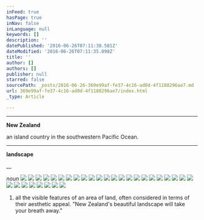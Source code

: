 ```yaml
---
inFeed: true
hasPage: true
inNav: false
inLanguage: null
keywords: []
description: ''
datePublished: '2016-06-26T07:11:38.581Z'
dateModified: '2016-06-26T07:11:35.098Z'
title: ''
author: []
authors: []
publisher: null
starred: false
sourcePath: _posts/2016-06-26-369e99af-fe37-4c16-ad0d-4f1188296ae7.md
url: 369e99af-fe37-4c16-ad0d-4f1188296ae7/index.html
_type: Article

---
```

****

**New Zealand**

an island country in the southwestern Pacific Ocean.

****

**landscape**

__

_noun_
![](https://the-grid-user-content.s3-us-west-2.amazonaws.com/2fcab332-451a-48a1-88d4-6d7c09e3f75d.jpg)
![](https://the-grid-user-content.s3-us-west-2.amazonaws.com/ac765076-191c-473a-aa87-25281c729e0c.jpg)
![](https://the-grid-user-content.s3-us-west-2.amazonaws.com/29926346-139f-4bde-8dc9-1355381303ba.jpg)
![](https://the-grid-user-content.s3-us-west-2.amazonaws.com/e9e5e446-3de9-45e6-95d3-8a0493a92c8e.jpg)
![](https://the-grid-user-content.s3-us-west-2.amazonaws.com/6ab9453f-219b-4722-b04f-99c0b20f47b4.jpg)
![](https://the-grid-user-content.s3-us-west-2.amazonaws.com/a9417ca6-5882-4fee-ae74-ff836bdba543.jpg)
![](https://the-grid-user-content.s3-us-west-2.amazonaws.com/f858bfa7-5419-4101-a370-d54119f8865c.jpg)
![](https://the-grid-user-content.s3-us-west-2.amazonaws.com/6d55eb2b-a662-4d70-bf23-c2a07d4da10a.jpg)
![](https://the-grid-user-content.s3-us-west-2.amazonaws.com/93b235cd-a55c-4214-9812-3e1f8dc9c84f.jpg)
![](https://the-grid-user-content.s3-us-west-2.amazonaws.com/8b852aca-e0c4-4d02-812f-b79b1511b060.jpg)
![](https://the-grid-user-content.s3-us-west-2.amazonaws.com/2fbfeb70-aa6d-456c-904a-e8ecde9bd27d.jpg)
![](https://the-grid-user-content.s3-us-west-2.amazonaws.com/f9e9f9c8-b7e0-42a2-916f-52ce60987432.jpg)
![](https://the-grid-user-content.s3-us-west-2.amazonaws.com/d3572d53-608c-405e-98f3-e160538099f7.jpg)
![](https://the-grid-user-content.s3-us-west-2.amazonaws.com/48f02d45-5689-4ffb-984c-fc84049668ef.jpg)
![](https://the-grid-user-content.s3-us-west-2.amazonaws.com/0967b313-c9a5-4962-b9d4-be820dee7ddd.jpg)
![](https://the-grid-user-content.s3-us-west-2.amazonaws.com/516cf8ab-8b3a-4b87-9fad-31a1e53b3e12.jpg)
![](https://the-grid-user-content.s3-us-west-2.amazonaws.com/11ebf654-7194-4d37-8bc0-e2d5af8f95eb.jpg)
![](https://the-grid-user-content.s3-us-west-2.amazonaws.com/d312e334-93d4-4997-ab61-9f8ab7b6c074.jpg)
![](https://the-grid-user-content.s3-us-west-2.amazonaws.com/b990b99c-89b7-4d1d-a697-dd166d64dd6e.jpg)
![](https://the-grid-user-content.s3-us-west-2.amazonaws.com/66b37f9f-ae13-4220-87bb-c08f1544e9ff.jpg)
![](https://the-grid-user-content.s3-us-west-2.amazonaws.com/be9fa2e0-d284-446e-8177-06c62bc277cf.jpg)
![](https://the-grid-user-content.s3-us-west-2.amazonaws.com/0d9e200a-7f8b-40ff-bae3-43b767608f5f.jpg)
![](https://the-grid-user-content.s3-us-west-2.amazonaws.com/a854248b-4454-4150-8638-8fad1fa69783.jpg)
![](https://the-grid-user-content.s3-us-west-2.amazonaws.com/9c3585c4-9525-4f17-bd63-eb047d4e0335.jpg)
![](https://the-grid-user-content.s3-us-west-2.amazonaws.com/5c0c44ff-c367-4272-a884-3b7e7af8d02f.jpg)
![](https://the-grid-user-content.s3-us-west-2.amazonaws.com/6cba6e0d-db68-46b9-9053-20e48ee0fb3e.jpg)
![](https://the-grid-user-content.s3-us-west-2.amazonaws.com/fc175bf5-7dd8-4ae1-93b4-03b91dd85e17.jpg)
![](https://the-grid-user-content.s3-us-west-2.amazonaws.com/ff933285-fef1-4a02-b24a-8441a4e55f24.jpg)
![](https://the-grid-user-content.s3-us-west-2.amazonaws.com/5685ac22-35c6-4b1d-bf2e-4ba9311b8a8b.jpg)
![](https://the-grid-user-content.s3-us-west-2.amazonaws.com/8f774d6f-4cef-46a6-a8e3-e53b8da395ff.jpg)
![](https://the-grid-user-content.s3-us-west-2.amazonaws.com/bc9db67d-654e-4bd0-90b4-d12c6c61e575.jpg)

1. all the visible features of an area of land,
often considered in terms of their aesthetic appeal. "New Zealand's
beautiful landscape will take your breath away."